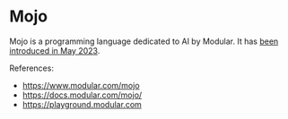 # Mojo

Mojo is a programming language dedicated to AI by Modular. It has [been introduced in May 2023](https://youtu.be/-3Kf2ZZU-dg).

References:
- https://www.modular.com/mojo
- https://docs.modular.com/mojo/
- https://playground.modular.com